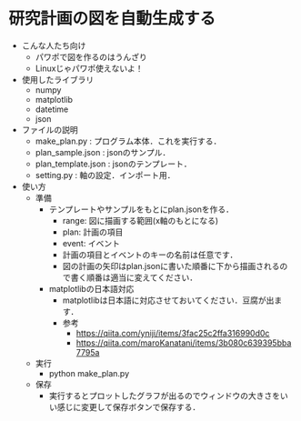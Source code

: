 # 研究計画の図を自動生成する

- こんな人たち向け
  - パワポで図を作るのはうんざり
  - Linuxじゃパワポ使えないよ！
- 使用したライブラリ
  - numpy
  - matplotlib
  - datetime
  - json
- ファイルの説明
  - make_plan.py : プログラム本体．これを実行する．
  - plan_sample.json : jsonのサンプル．
  - plan_template.json : jsonのテンプレート．
  - setting.py : 軸の設定．インポート用．
- 使い方
  - 準備
    - テンプレートやサンプルをもとにplan.jsonを作る．
      - range: 図に描画する範囲(x軸のもとになる)
      - plan: 計画の項目
      - event: イベント
      - 計画の項目とイベントのキーの名前は任意です．
      - 図の計画の矢印はplan.jsonに書いた順番に下から描画されるので書く順番は適当に変えてください．
    - matplotlibの日本語対応
      - matplotlibは日本語に対応させておいてください．豆腐が出ます．
      - 参考
        - https://qiita.com/yniji/items/3fac25c2ffa316990d0c
        - https://qiita.com/maroKanatani/items/3b080c639395bba7795a
  - 実行
    - python make_plan.py
  - 保存
    - 実行するとプロットしたグラフが出るのでウィンドウの大きさをいい感じに変更して保存ボタンで保存する．

